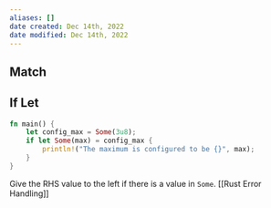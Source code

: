 ```yaml
---
aliases: []
date created: Dec 14th, 2022
date modified: Dec 14th, 2022
---
```


## Match

## If Let
```rust
fn main() {
    let config_max = Some(3u8);
    if let Some(max) = config_max {
        println!("The maximum is configured to be {}", max);
    }
}
```

Give the RHS value to the left if there is a value in `Some`. [[Rust Error Handling]]
